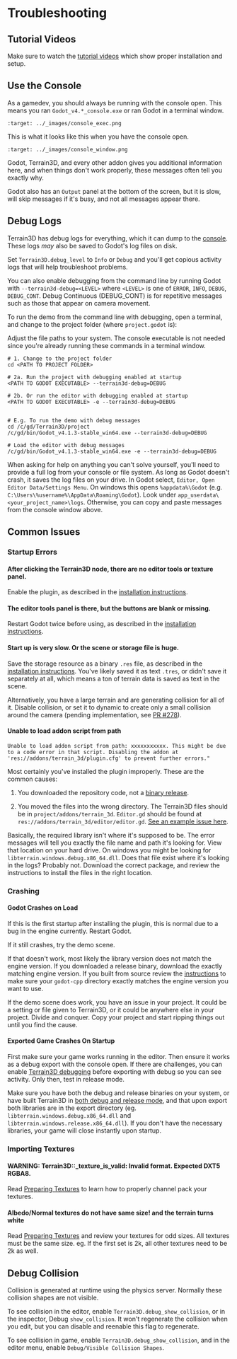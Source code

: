 Troubleshooting
=================

## Tutorial Videos

Make sure to watch the [tutorial videos](tutorial_videos.md) which show proper installation and setup.


## Use the Console

As a gamedev, you should always be running with the console open. This means you ran `Godot_v4.*_console.exe` or ran Godot in a terminal window.

```{image} images/console_exec.png
:target: ../_images/console_exec.png
```

This is what it looks like this when you have the console open. 

```{image} images/console_window.png
:target: ../_images/console_window.png
```

Godot, Terrain3D, and every other addon gives you additional information here, and when things don't work properly, these messages often tell you exactly why.

Godot also has an `Output` panel at the bottom of the screen, but it is slow, will skip messages if it's busy, and not all messages appear there.


## Debug Logs

Terrain3D has debug logs for everything, which it can dump to the [console](#use-the-console). These logs *may* also be saved to Godot's log files on disk.

Set `Terrain3D.debug_level` to `Info` or `Debug` and you'll get copious activity logs that will help troubleshoot problems.

You can also enable debugging from the command line by running Godot with `--terrain3d-debug=<LEVEL>` where `<LEVEL>` is one of `ERROR`, `INFO`, `DEBUG`, `DEBUG_CONT`. Debug Continuous (DEBUG_CONT) is for repetitive messages such as those that appear on camera movement.

To run the demo from the command line with debugging, open a terminal, and change to the project folder (where `project.godot` is):

Adjust the file paths to your system. The console executable is not needed since you're already running these commands in a terminal window.

```
# 1. Change to the project folder
cd <PATH TO PROJECT FOLDER>

# 2a. Run the project with debugging enabled at startup
<PATH TO GODOT EXECUTABLE> --terrain3d-debug=DEBUG

# 2b. Or run the editor with debugging enabled at startup
<PATH TO GODOT EXECUTABLE> -e --terrain3d-debug=DEBUG


# E.g. To run the demo with debug messages
cd /c/gd/Terrain3D/project
/c/gd/bin/Godot_v4.1.3-stable_win64.exe --terrain3d-debug=DEBUG

# Load the editor with debug messages
/c/gd/bin/Godot_v4.1.3-stable_win64.exe -e --terrain3d-debug=DEBUG
```

When asking for help on anything you can't solve yourself, you'll need to provide a full log from your console or file system. As long as Godot doesn't crash, it saves the log files on your drive. In Godot select, `Editor, Open Editor Data/Settings Menu`. On windows this opens `%appdata%\Godot` (e.g. `C:\Users\%username%\AppData\Roaming\Godot`). Look under `app_userdata\<your_project_name>\logs`. Otherwise, you can copy and paste messages from the console window above.

## Common Issues

### Startup Errors

#### After clicking the Terrain3D node, there are no editor tools or texture panel.

Enable the plugin, as described in the [installation instructions](installation.md).


#### The editor tools panel is there, but the buttons are blank or missing.

Restart Godot twice before using, as described in the [installation instructions](installation.md).


#### Start up is very slow. Or the scene or storage file is huge.

Save the storage resource as a binary `.res` file, as described in the [installation instructions](installation.md). You've likely saved it as text `.tres`, or didn't save it separately at all, which means a ton of terrain data is saved as text in the scene.

Alternatively, you have a large terrain and are generating collision for all of it. Disable collision, or set it to dynamic to create only a small collision around the camera (pending implementation, see [PR #278](https://github.com/TokisanGames/Terrain3D/pull/278)).


#### Unable to load addon script from path

`Unable to load addon script from path: xxxxxxxxxxx. This might be due to a code error in that script. Disabling the addon at 'res://addons/terrain_3d/plugin.cfg' to prevent further errors."`

Most certainly you've installed the plugin improperly. These are the common causes:

1) You downloaded the repository code, not a [binary release](https://github.com/TokisanGames/Terrain3D/releases).

2) You moved the files into the wrong directory. The Terrain3D files should be in `project/addons/terrain_3d`. `Editor.gd` should be found at `res://addons/terrain_3d/editor/editor.gd`. [See an example issue here](https://github.com/TokisanGames/Terrain3D/issues/200).  

Basically, the required library isn't where it's supposed to be. The error messages will tell you exactly the file name and path it's looking for. View that location on your hard drive. On windows you might be looking for `libterrain.windows.debug.x86_64.dll`. Does that file exist where it's looking in the logs? Probably not. Download the correct package, and review the instructions to install the files in the right location.


### Crashing

#### Godot Crashes on Load

If this is the first startup after installing the plugin, this is normal due to a bug in the engine currently. Restart Godot.

If it still crashes, try the demo scene. 

If that doesn't work, most likely the library version does not match the engine version. If you downloaded a release binary, download the exactly matching engine version. If you built from source review the [instructions](building_from_source.md) to make sure your `godot-cpp` directory exactly matches the engine version you want to use. 

If the demo scene does work, you have an issue in your project. It could be a setting or file given to Terrain3D, or it could be anywhere else in your project. Divide and conquer. Copy your project and start ripping things out until you find the cause.

#### Exported Game Crashes On Startup

First make sure your game works running in the editor. Then ensure it works as a debug export with the console open. If there are challenges, you can enable [Terrain3D debugging](#debug-logs) before exporting with debug so you can see activity. Only then, test in release mode. 

Make sure you have both the debug and release binaries on your system, or have built Terrain3D in [both debug and release mode](building_from_source.md#5-build-the-extension), and that upon export both libraries are in the export directory (eg. `libterrain.windows.debug.x86_64.dll` and `libterrain.windows.release.x86_64.dll`). If you don't have the necessary libraries, your game will close instantly upon startup.

### Importing Textures

#### WARNING: Terrain3D::_texture_is_valid: Invalid format. Expected DXT5 RGBA8.

Read [Preparing Textures](texture_prep.md) to learn how to properly channel pack your textures.

#### Albedo/Normal textures do not have same size! and the terrain turns white

Read [Preparing Textures](texture_prep.md) and review your textures for odd sizes. All textures must be the same size. eg. If the first set is 2k, all other textures need to be 2k as well.

## Debug Collision

Collision is generated at runtime using the physics server. Normally these collision shapes are not visible. 

To see collision in the editor, enable `Terrain3D.debug_show_collision`, or in the inspector, Debug `show_collision`. It won't regenerate the collision when you edit, but you can disable and reenable this flag to regenerate.

To see collision in game, enable `Terrain3D.debug_show_collision`, and in the editor menu, enable `Debug/Visible Collision Shapes`.